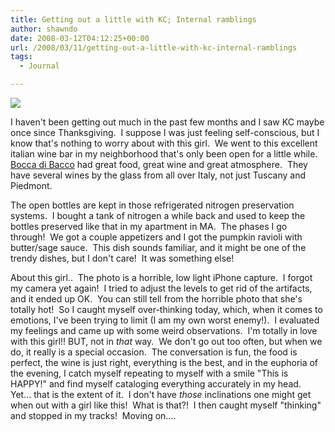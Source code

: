 ```yaml
---
title: Getting out a little with KC; Internal ramblings
author: shawndo
date: 2008-03-12T04:12:25+00:00
url: /2008/03/11/getting-out-a-little-with-kc-internal-ramblings
tags:
  - Journal

---
```

![](/images/2008/03/kc.jpg)

I haven't been getting out much in the past few months and I saw KC maybe once since Thanksgiving.  I suppose I was just feeling self-conscious, but I know that's nothing to worry about with this girl.  We went to this excellent italian wine bar in my neighborhood that's only been open for a little while.  [Bocca di Bacco][1] had great food, great wine and great atmosphere.  They have several wines by the glass from all over Italy, not just Tuscany and Piedmont.

The open bottles are kept in those refrigerated nitrogen preservation systems.  I bought a tank of nitrogen a while back and used to keep the bottles preserved like that in my apartment in MA.  The phases I go through!  We got a couple appetizers and I got the pumpkin ravioli with butter/sage sauce.  This dish sounds familiar, and it might be one of the trendy dishes, but I don't care!  It was something else!  

About this girl..  The photo is a horrible, low light iPhone capture.  I forgot my camera yet again!  I tried to adjust the levels to get rid of the artifacts, and it ended up OK.  You can still tell from the horrible photo that she's totally hot!  So I caught myself over-thinking today, which, when it comes to emotions, I've been trying to limit (I am my own worst enemy!).  I evaluated my feelings and came up with some weird observations.  I'm totally in love with this girl!! BUT, not in _that_ way.  We don't go out too often, but when we do, it really is a special occasion.  The conversation is fun, the food is perfect, the wine is just right, everything is the best, and in the euphoria of the evening, I catch myself repeating to myself with a smile "This is HAPPY!" and find myself cataloging everything accurately in my head.  Yet... that is the extent of it.  I don't have _those_ inclinations one might get when out with a girl like this!  What is that?!  I then caught myself "thinking" and stopped in my tracks!  Moving on....

 [1]: http://www.menupages.com/restaurantdetails.asp?areaid=0&restaurantid=47540&neighborhoodid=10&cuisineid=35